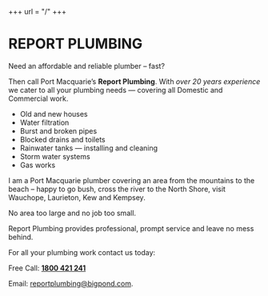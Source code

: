 +++
url = "/"
+++

# REPORT PLUMBING

Need an affordable and reliable plumber – fast?

Then call Port Macquarie’s **Report Plumbing**.
With _over 20 years experience_ we cater to all your plumbing needs — covering all Domestic and Commercial work.

- Old and new houses
- Water filtration
- Burst and broken pipes
- Blocked drains and toilets
- Rainwater tanks — installing and cleaning
- Storm water systems
- Gas works

I am a Port Macquarie plumber covering an area from the mountains to the beach – happy to go bush, cross the river to the North Shore, visit Wauchope, Laurieton, Kew and Kempsey.

No area too large and no job too small.

Report Plumbing provides professional, prompt service and leave no mess behind.

For all your plumbing work contact us today:

Free Call: [**1800 421 241**](tel:1800421241)

Email: [reportplumbing@bigpond.com](mailto:reportplumbing@bigpond.com).

